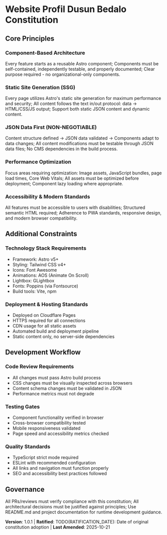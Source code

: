 <!--
Sync Impact Report:
- Version change: 1.0.0 → 1.0.1 (content updates reflecting removal of CMS)
- List of modified principles: Content Management First → JSON Data First, Technology Stack Requirements to remove CMS
- Added sections: None
- Removed sections: Decap CMS references
- Templates requiring updates: .specify/templates/plan-template.md (✅ updated), specs/001-refactor-dummy-data-source/plan.md (✅ updated)
- Follow-up TODOs: RATIFICATION_DATE still pending
-->

# Website Profil Dusun Bedalo Constitution

## Core Principles

### Component-Based Architecture
Every feature starts as a reusable Astro component; Components must be self-contained, independently testable, and properly documented; Clear purpose required - no organizational-only components.

### Static Site Generation (SSG)
Every page utilizes Astro's static site generation for maximum performance and security; All content follows the text in/out protocol: data → HTML/CSS/JS output; Support both static JSON content and dynamic content.

### JSON Data First (NON-NEGOTIABLE)
Content structure defined → JSON data validated → Components adapt to data changes; All content modifications must be testable through JSON data files; No CMS dependencies in the build process.

### Performance Optimization
Focus areas requiring optimization: Image assets, JavaScript bundles, page load times, Core Web Vitals; All assets must be optimized before deployment; Component lazy loading where appropriate.

### Accessibility & Modern Standards
All features must be accessible to users with disabilities; Structured semantic HTML required; Adherence to PWA standards, responsive design, and modern browser compatibility.

## Additional Constraints

### Technology Stack Requirements
- Framework: Astro v5+
- Styling: Tailwind CSS v4+ 
- Icons: Font Awesome
- Animations: AOS (Animate On Scroll)
- Lightbox: GLightbox
- Fonts: Poppins (via Fontsource)
- Build tools: Vite, npm

### Deployment & Hosting Standards
- Deployed on Cloudflare Pages
- HTTPS required for all connections
- CDN usage for all static assets
- Automated build and deployment pipeline
- Static content only, no server-side dependencies

## Development Workflow

### Code Review Requirements
- All changes must pass Astro build process
- CSS changes must be visually inspected across browsers
- Content schema changes must be validated in JSON
- Performance metrics must not degrade

### Testing Gates
- Component functionality verified in browser
- Cross-browser compatibility tested
- Mobile responsiveness validated
- Page speed and accessibility metrics checked

### Quality Standards
- TypeScript strict mode required
- ESLint with recommended configuration
- All links and navigation must function properly
- SEO and accessibility best practices followed

## Governance

All PRs/reviews must verify compliance with this constitution; All architectural decisions must be justified against principles; Use README.md and project documentation for runtime development guidance.

**Version**: 1.0.1 | **Ratified**: TODO(RATIFICATION_DATE): Date of original constitution adoption | **Last Amended**: 2025-10-21